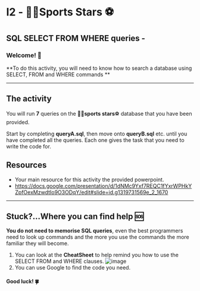 # I2 - 🏊‍♀️Sports Stars ⚽
## SQL SELECT FROM WHERE queries - 

### Welcome! 👋 

**To do this activity, you will need to know how to search a database using SELECT, FROM and WHERE commands **

---------------------------------------------------------------------
## The activity

You will run **7** queries on the 🏊‍♀️**sports stars**⚽ database that you have been provided.

Start by completing **queryA.sql**, then move onto **queryB.sql** etc. until you have completed all the queries. Each one gives the task that you need to write the code for. 

## Resources
- Your main resource for this activity the provided powerpoint.
- https://docs.google.com/presentation/d/1dNMc9Yxf7REQC1fYxrWPHkYZpfOexMzwdtIo9O3ODqY/edit#slide=id.g1319731569e_2_1670
---------------------------------------------------------------------

## Stuck?...Where you can find help 🆘

**You do not need to memorise SQL queries**, even the best programmers need to look up commands and the more you use the commands the more familiar they will become.

1. You can look at the **CheatSheet** to help remind you how to use the SELECT FROM and WHERE clauses.
 ![image](CheatSheet.jpg)
2. You can use Google to find the code you need.



#### Good luck! 🍀
